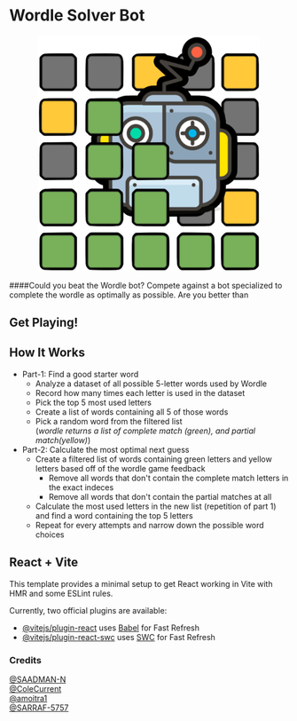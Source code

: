 # Wordle Solver Bot
<p align="center">
  <img width="400" src="https://github.com/ColeCurrent/Wordle-Bot/blob/main/wordleBot.png">
</p>

####Could you beat the Wordle bot? Compete against a bot specialized to complete the wordle as optimally as possible. Are you better than

## Get Playing!

## How It Works
* Part-1: Find a good starter word
  - Analyze a dataset of all possible 5-letter words used by Wordle
  - Record how many times each letter is used in the dataset
  - Pick the top 5 most used letters
  - Create a list of words containing all 5 of those words
  - Pick a random word from the filtered list  
(*wordle returns a list of complete match (green), and partial match(yellow)*)
* Part-2: Calculate the most optimal next guess
  - Create a filtered list of words containing green letters and yellow letters based off of the wordle game feedback
    - Remove all words that don't contain the complete match letters in the exact indeces
    - Remove all words that don't contain the partial matches at all
  - Calculate the most used letters in the new list (repetition of part 1) and find a word containing the top 5 letters
  - Repeat for every attempts and narrow down the possible word choices




## React + Vite

This template provides a minimal setup to get React working in Vite with HMR and some ESLint rules.

Currently, two official plugins are available:

- [@vitejs/plugin-react](https://github.com/vitejs/vite-plugin-react/blob/main/packages/plugin-react/README.md) uses [Babel](https://babeljs.io/) for Fast Refresh
- [@vitejs/plugin-react-swc](https://github.com/vitejs/vite-plugin-react-swc) uses [SWC](https://swc.rs/) for Fast Refresh


### Credits
[@SAADMAN-N](https://github.com/SAADMAN-N)  
[@ColeCurrent](https://github.com/ColeCurrent)  
[@amoitra1](https://github.com/amoitra1)  
[@SARRAF-5757](https://github.com/SARRAF-5757)  

